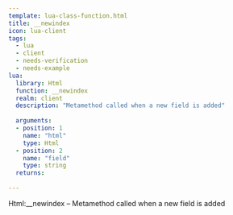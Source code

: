 ```yaml
---
template: lua-class-function.html
title: __newindex
icon: lua-client
tags:
  - lua
  - client
  - needs-verification
  - needs-example
lua:
  library: Html
  function: __newindex
  realm: client
  description: "Metamethod called when a new field is added"
  
  arguments:
  - position: 1
    name: "html"
    type: Html
  - position: 2
    name: "field"
    type: string
  returns:
    
---
```


<div class="lua__search__keywords">
Html:__newindex &#x2013; Metamethod called when a new field is added
</div>
